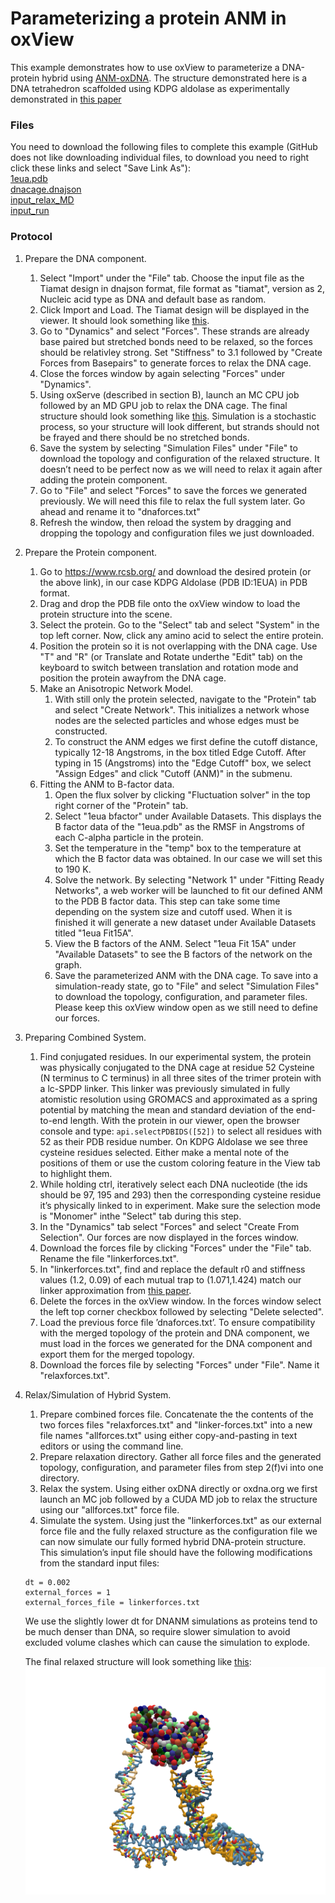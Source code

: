# Parameterizing a protein ANM in oxView

This example demonstrates how to use oxView to parameterize a DNA-protein hybrid using [ANM-oxDNA](https://github.com/sulcgroup/anm-oxdna).  The structure demonstrated here is a DNA tetrahedron scaffolded using KDPG aldolase as experimentally demonstrated in [this paper](https://pubs.acs.org/doi/10.1021/acsnano.8b09798)

### Files
You need to download the following files to complete this example (GitHub does not like downloading individual files, to download you need to right click these links and select "Save Link As"):  
<a href="https://raw.githubusercontent.com/sulcgroup/oxdna-viewer/master/examples/7-protein_example-tetrahedron/1eua.pdb" download>1eua.pdb</a>  
<a href="https://raw.githubusercontent.com/sulcgroup/oxdna-viewer/master/examples/7-protein_example-tetrahedron/dnacage.dnajson" download>dnacage.dnajson</a>  
<a href="https://raw.githubusercontent.com/sulcgroup/oxdna-viewer/master/examples/7-protein_example-tetrahedron/input_relax_MD" download>input_relax_MD</a>  
<a href="https://raw.githubusercontent.com/sulcgroup/oxdna-viewer/master/examples/7-protein_example-tetrahedron/input_run" download>input_run</a>  

### Protocol
1. Prepare the DNA component.  
   1. Select "Import" under the "File" tab. Choose the input file as the Tiamat design in dnajson format, file format as "tiamat", version as 2, Nucleic acid type as DNA and default base as random.
   2. Click Import and Load. The Tiamat design will be displayed in the viewer.  It should look something like [this](https://sulcgroup.github.io/oxdna-viewer/?configuration=https%3A%2F%2Fraw.githubusercontent.com%2Fsulcgroup%2Foxdna-viewer%2Fmaster%2Fexamples%2F7-protein_example-tetrahedron%2Frelaxedcage.dat&topology=https%3A%2F%2Fraw.githubusercontent.com%2Fsulcgroup%2Foxdna-viewer%2Fmaster%2Fexamples%2F7-protein_example-tetrahedron%2Fdnacage.top). 
   3. Go to "Dynamics" and select "Forces".  These strands are already base paired but stretched bonds need to be relaxed, so the forces should be relativley strong. Set "Stiffness" to 3.1 followed by "Create Forces from Basepairs" to generate forces to relax the DNA cage.
   4. Close the forces window by again selecting "Forces" under "Dynamics".
   5. Using oxServe (described in section B), launch an MC CPU job followed by an MD GPU job to relax the DNA cage.  The final structure should look something like [this](https://sulcgroup.github.io/oxdna-viewer/?configuration=https%3A%2F%2Fraw.githubusercontent.com%2Fsulcgroup%2Foxdna-viewer%2Fmaster%2Fexamples%2F7-protein_example-tetrahedron%2Fdnacage.dat&topology=https%3A%2F%2Fraw.githubusercontent.com%2Fsulcgroup%2Foxdna-viewer%2Fmaster%2Fexamples%2F7-protein_example-tetrahedron%2Fdnacage.top). Simulation is a stochastic process, so your structure will look different, but strands should not be frayed and there should be no stretched bonds.
   6. Save the system by selecting "Simulation Files" under "File" to download the topology and configuration of the relaxed structure.  It doesn’t need to be perfect now as we will need to relax it again after adding the protein component.
   7. Go to "File" and select "Forces" to save the forces we generated previously. We will need this file to relax the full system later. Go ahead and rename it to "dnaforces.txt"
   8. Refresh the window, then reload the system by dragging and dropping the topology and configuration files we just downloaded.
2.  Prepare the Protein component.
    1. Go to https://www.rcsb.org/ and download the desired protein (or the above link), in our case KDPG Aldolase (PDB ID:1EUA) in PDB format.
    2. Drag and drop the PDB file onto the oxView window to load the protein structure into the scene.
    3. Select the protein. Go to the "Select" tab and select "System" in the top left corner. Now, click any amino acid to select the entire protein.
    4. Position the protein so it is not overlapping with the DNA cage. Use "T" and "R" (or Translate and Rotate underthe "Edit" tab) on the keyboard to switch between translation and rotation mode and position the protein awayfrom the DNA cage.
    5. Make an Anisotropic Network Model.
       1. With still only the protein selected, navigate to the "Protein" tab and select "Create Network". This initializes a network whose nodes are the selected particles and whose edges must be constructed.
       2. To construct the ANM edges we first define the cutoff distance, typically 12-18 Angstroms, in the box titled Edge Cutoff. After typing in 15 (Angstroms) into the "Edge Cutoff" box, we select "Assign Edges" and click "Cutoff (ANM)" in the submenu.
    6. Fitting the ANM to B-factor data.
       1. Open the flux solver by clicking "Fluctuation solver" in the top right corner of the "Protein" tab.
       2. Select "1eua bfactor" under Available Datasets.  This displays the B factor data of the "1eua.pdb" as the RMSF in Angstroms of each C-alpha particle in the protein.
       3. Set the temperature in the "temp" box to the temperature at which the B factor data was obtained. In our case we will set this to 190 K.
       4. Solve the network. By selecting "Network 1" under "Fitting Ready Networks", a web worker will be launched to fit our defined ANM to the PDB B factor data. This step can take some time depending on the system size and cutoff used. When it is finished it will generate a new dataset under Available Datasets titled "1eua Fit15A".
       5. View the B factors of the ANM. Select "1eua Fit 15A" under "Available Datasets" to see the B factors of the network on the graph.
       6. Save the parameterized ANM with the DNA cage. To save into a simulation-ready state, go to "File" and select "Simulation Files" to download the topology, configuration, and parameter files.  Please keep this oxView window open as we still need to define our forces.
3. Preparing Combined System.
   1. Find conjugated residues. In our experimental system, the protein was physically conjugated to the DNA cage at residue 52 Cysteine (N terminus to C terminus) in all three sites of the trimer protein with a lc-SPDP linker. This linker was previously simulated in fully atomistic resolution using GROMACS and approximated as a spring potential by matching the mean and standard deviation of the end-to-end length. With the protein in our viewer, open the browser console and type: `api.selectPDBIDS([52])` to select all residues with 52 as their PDB residue number. On KDPG Aldolase we see three cysteine residues selected. Either make a mental note of the positions of them or use the custom coloring feature in the View tab to highlight them.
   2. While holding ctrl, iteratively select each DNA nucleotide (the ids should be 97, 195 and 293) then the corresponding cysteine residue it’s physically linked to in experiment. Make sure the selection mode is "Monomer" inthe "Select" tab during this step.
   3. In the "Dynamics" tab select "Forces" and select "Create From Selection". Our forces are now displayed in the forces window.
   4. Download the forces file by clicking "Forces" under the "File" tab. Rename the file "linkerforces.txt".
   5. In "linkerforces.txt", find and replace the default r0 and stiffness values (1.2, 0.09) of each mutual trap to (1.071,1.424) match our linker approximation from [this paper](https://pubs.rsc.org/en/content/articlelanding/2021/sm/d0sm01639j).
   6. Delete the forces in the oxView window. In the forces window select the left top corner checkbox followed by selecting "Delete selected".
   7. Load the previous force file ’dnaforces.txt’. To ensure compatibility with the merged topology of the protein and DNA component, we must load in the forces we generated for the DNA component and export them for the merged topology.
   8. Download the forces file by selecting "Forces" under "File". Name it "relaxforces.txt".
4. Relax/Simulation of Hybrid System.
   1. Prepare combined forces file. Concatenate the the contents of the two forces files "relaxforces.txt" and "linker-forces.txt" into a new file names "allforces.txt" using either copy-and-pasting in text editors or using the command line.
   2. Prepare relaxation directory. Gather all force files and the generated topology, configuration, and parameter files from step 2(f)vi into one directory.
   3. Relax the system. Using either oxDNA directly or oxdna.org we first launch an MC job followed by a CUDA MD job to relax the structure using our "allforces.txt" force file.
   4. Simulate the system. Using just the "linkerforces.txt" as our external force file and the fully relaxed structure as the configuration file we can now simulate our fully formed hybrid DNA-protein structure. This simulation’s input file should have the following modifications from the standard input files:
   ```interaction_type = DNANM
   dt = 0.002
   external_forces = 1
   external_forces_file = linkerforces.txt
   ```
   We use the slightly lower dt for DNANM simulations as proteins tend to be much denser than DNA, so require slower simulation to avoid excluded volume clashes which can cause the simulation to explode.

   The final relaxed structure will look something like [this](https://sulcgroup.github.io/oxdna-viewer/?configuration=https%3A%2F%2Fraw.githubusercontent.com%2Fsulcgroup%2Foxdna-viewer%2Fmaster%2Fexamples%2F7-protein_example-tetrahedron%2Fcage.dat&topology=https%3A%2F%2Fraw.githubusercontent.com%2Fsulcgroup%2Foxdna-viewer%2Fmaster%2Fexamples%2F7-protein_example-tetrahedron%2Fcage.top):
   ![fully_relaxed](fully_relaxed.png)
